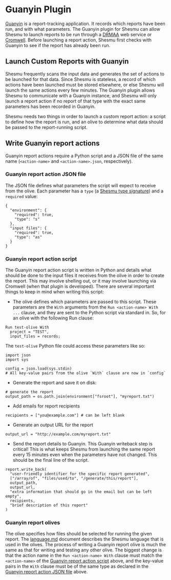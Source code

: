 # Guanyin Plugin
[Guanyin](https://github.com/oicr-gsi/guanyin) is a report-tracking application.
It records which reports have been run, and with what parameters.
The Guanyin plugin for Shesmu can allow Shesmu to launch reports to be run
through a [DRMAA](http://www.drmaa.org/) web service or
[Cromwell](https://github.com/broadinstitute/cromwell). Before launching a
report action, Shesmu first checks with Guanyin to see if the report has
already been run.

## Launch Custom Reports with Guanyin
Shesmu frequently scans the input data and generates the set of actions to be
launched for that data. Since Shesmu is stateless, a record of which actions
have been launched must be stored elsewhere, or else Shesmu will launch the same
actions every few minutes. The Guanyin plugin allows Shesmu to communicate with
a Guanyin instance, and Shesmu will only launch a report action if no report
of that type with the exact same parameters has been recorded in Guanyin.

Shesmu needs two things in order to launch a custom report action: a script to
define how the report is run, and an olive to determine what data should be
passed to the report-running script.

## Write Guanyin report actions
Guanyin report actions require a Python script and a JSON file of the same name
(`<action-name>` and `<action-name>.json`, respectively). 

### Guanyin report action JSON file
The JSON file defines what parameters the script will expect to receive from the
olive. Each parameter has a `type` (a [Shesmu
type signature](https://github.com/oicr-gsi/shesmu/blob/master/language.md#types))
and a `required` value:
```
{
  "environment": {
    "required": true,
    "type": "s"
  },
  "input files": {
    "required": true,
    "type": "as"
  }
}
```

### Guanyin report action script
The Guanyin report action script is written in Python and details what should 
be done to the input files it receives from the olive in order to create the 
report. This may involve shelling out, or it may involve launching via 
Cromwell (when that plugin is developed). There are several important things 
to keep in mind when writing this script:
  * The olive defines which parameters are passed to this script. These
    parameters are the `With` arguments from the `Run <action-name> With ...`
clause, and they are sent to the Python script via standard in. So, for an olive
with the following Run clause:
  ```
  Run test-olive With
    project = "TEST",
    input_files = records;
  ```
  The `test-olive` Python file could access these parameters like so:
  ```
  import json
  import sys

  config = json.load(sys.stdin)
  # All key-value pairs from the olive `With` clause are now in `config`
  ```
  * Generate the report and save it on disk:
  ```
  # generate the report
  output_path = os.path.join(environment["fsroot"], "myreport.txt")
  ```
  * Add emails for report recipients
  ```
  recipients = ["you@example.com"] # can be left blank
  ```
  * Generate an output URL for the report
  ```
  output_url = "http://example.com/myreport.txt"
  ```
  * Send the report details to Guanyin. This Guanyin writeback step is critical!
  This is what keeps Shesmu from launching the same report every 15 minutes even
  when the parameters have not changed. This should be the final line of the
  script.
  ```
  report.write_back(
    "user-friendly identifier for the specific report generated",
    ["/array/of", "files/used/to", "/generate/this/report"],
    output_path,
    output_url,
    "extra information that should go in the email but can be left empty",
    recipients,
    "brief description of this report"
  )
  ```

### Guanyin report olives
The olive specifies how files should be selected for running the given report.
The
[language.md](https://github.com/oicr-gsi/shesmu/blob/master/language.md#olives-and-clauses)
document describes the Shesmu language that is used in the olives. The process
of writing a Guanyin report olive is much the same as that for writing and
testing any other olive. The biggest change is that the action name in the `Run
<action-name> With` clause must match the `<action-name>` of the [Guanyin
report action script](#guanyin-report-action-script) above, and the key-value
pairs in the `With` clause must be of the same type as declared in the [Guanyin
report action JSON file](#guanyin-report-action-json-file) above.

